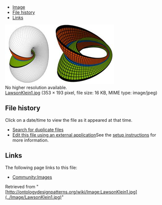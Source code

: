 * [Image](../Image/LawsonKlein1.jpg#file)
* [File history](../Image/LawsonKlein1.jpg#filehistory)
* [Links](../Image/LawsonKlein1.jpg#filelinks)

[![Image:LawsonKlein1.jpg](../images/8/8b/LawsonKlein1.jpg)](../images/8/8b/LawsonKlein1.jpg)  
No higher resolution available.  
[LawsonKlein1.jpg](../images/8/8b/LawsonKlein1.jpg)‎ (353 × 193 pixel, file size: 16 KB, MIME type: image/jpeg)

## File history

Click on a date/time to view the file as it appeared at that time.



  
* [Search for duplicate files](http://ontologydesignpatterns.org/wiki/Special:FileDuplicateSearch/LawsonKlein1.jpg "Special:FileDuplicateSearch/LawsonKlein1.jpg")
* [Edit this file using an external application](http://ontologydesignpatterns.org/wiki/index.php?title=Image:LawsonKlein1.jpg&action=edit&externaledit=true&mode=file "Image:LawsonKlein1.jpg")See the [setup instructions](http://www.mediawiki.org/wiki/Manual:External_editors "http://www.mediawiki.org/wiki/Manual:External_editors") for more information.

## Links



The following page links to this file:


* [Community:Images](../Community/Images "Community:Images")


Retrieved from "[http://ontologydesignpatterns.org/wiki/Image:LawsonKlein1.jpg](../Image/LawsonKlein1.jpg)"